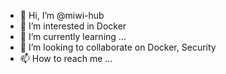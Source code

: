- 👋 Hi, I’m @miwi-hub
- 👀 I’m interested in Docker
- 🌱 I’m currently learning ...
- 💞️ I’m looking to collaborate on Docker, Security
- 📫 How to reach me ...

<!---
miwi-hub/miwi-hub is a ✨ special ✨ repository because its `README.md` (this file) appears on your GitHub profile.
You can click the Preview link to take a look at your changes.
--->
